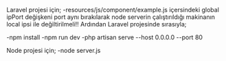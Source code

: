 Laravel projesi için;
-resources/js/component/example.js içersindeki global ipPort değişkeni port aynı bırakılarak node serverin çalıştırıldığı makinanın local ipsi ile değiltirilmeli!! Ardından Laravel projesinde sırasıyla;

-npm install
-npm run dev
-php artisan serve --host 0.0.0.0 --port 80


Node projesi için; 
-node server.js
